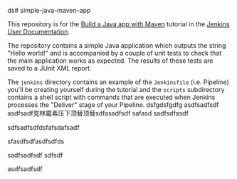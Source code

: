 ds# simple-java-maven-app

This repository is for the
[Build a Java app with Maven](https://jenkins.io/doc/tutorials/build-a-java-app-with-maven/)
tutorial in the [Jenkins User Documentation](https://jenkins.io/doc/).

The repository contains a simple Java application which outputs the string
"Hello world!" and is accompanied by a couple of unit tests to check that the
main application works as expected. The results of these tests are saved to a
JUnit XML report.

The `jenkins` directory contains an example of the `Jenkinsfile` (i.e. Pipeline)
you'll be creating yourself during the tutorial and the `scripts` subdirectory
contains a shell script with commands that are executed when Jenkins processes
the "Deliver" stage of your Pipeline.
dsfgdsfgdfg
asdfsadfsdf
asdfsadf克林霉素压下顶替顶替sdfasadfsdf
safasd sadfsdfasdf

sdfsadfsdfdsfafsdafsadf


sfasdfsdfasdfsdfds

sadfsadfsdf
sdfsdf


asdfsadfsdf